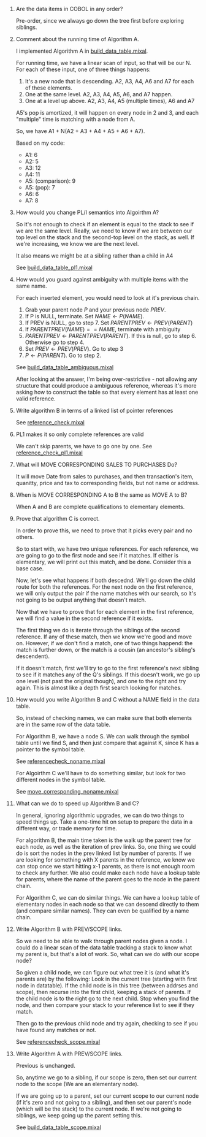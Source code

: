 1)  Are the data items in COBOL in any order?

    Pre-order, since we always go down the tree first before exploring siblings.

2)  Comment about the running time of Algorithm A.

    I implemented Algorithm A in [build_data_table.mixal](build_data_table.mixal).

    For running time, we have a linear scan of input, so that will be our N. For each of these input, one of three things happens:

    1.  It's a new node that is descending. A2, A3, A4, A6 and A7 for each of these elements.
    2.  One at the same level. A2, A3, A4, A5, A6, and A7 happen.
    3.  One at a level up above. A2, A3, A4, A5 (multiple times), A6 and A7


    A5's pop is amortized, it will happen on every node in 2 and 3, and each "multiple" time is matching with a node from A. 

    So, we have A1 + N(A2 + A3 + A4 + A5 + A6 + A7). 

    Based on my code:

    - A1: 6
    - A2: 5
    - A3: 12
    - A4: 11
    - A5: (comparison): 9
    - A5: (pop): 7
    - A6: 6
    - A7: 8

3)  How would you change PL/I semantics into Algoirthm A?

    So it's not enough to check if an element is equal to the stack to see if we are the same level. Really, we need to know if we are between our top level on the stack and the second-top level on the stack, as well. If we're increasing, we know we are the next level.

    It also means we might be at a sibling rather than a child in A4

    See [build_data_table_pl1.mixal](build_data_table_pl1.mixal)

4)  How would you guard against ambiguity with multiple items with the same name.

    For each inserted element, you would need to look at it's previous chain. 

    1.  Grab your parent node $P$ and your previous node $PREV$.
    2.  If P is NULL, terminate. Set $NAME \leftarrow P(NAME)$.
    3.  If PREV is NULL, go to step 7. Set $PARENTPREV \leftarrow PREV(PARENT)$
    4.  If $PARENTPREV(NAME) == NAME$, terminate with ambiguity
    5.  $PARENTPREV \leftarrow PARENTPREV(PARENT)$. If this is null, go to step 
        6. Otherwise go to step 4.
    6.  Set $PREV \leftarrow PREV(PREV)$. Go to step 3
    7.  $P \leftarrow P(PARENT)$. Go to step 2. 

    See [build_data_table_ambiguous.mixal](build_data_table_ambiguous.mixal)

    After looking at the answer, I'm being over-restrictive - not allowing any structure that could produce a ambiguous reference, whereas it's more asking how to construct the table so that every element has at least one valid reference.

5) Write algorithm B in terms of a linked list of pointer references

    See [reference_check.mixal](reference_check.mixal)

6)  PL1 makes it so only complete references are valid

    We can't skip parents, we have to go one by one. See [reference_check_pl1.mixal](reference_check_pl1.mixal)

7)  What will MOVE CORRESPONDING SALES TO PURCHASES Do?

    It will move Date from sales to purchases, and then transaction's item, quanitty, price and tax to corresponding fields, but not name or address.

8)  When is MOVE CORRESPONDING A to B the same as MOVE A to B?

    When A and B are complete qualifications to elementary elements.

9)  Prove that algorithm C is correct.

    In order to prove this, we need to prove that it picks every pair and no others.

    So to start with, we have two unique references. For each reference, we are going to go to the first node and see if it matches. If either is elementary, we will print out this match, and be done. Consider this a base case. 

    Now, let's see what happens if both descednd. We'll go down the child route for both the references. For the next node on the first reference, we will only output the pair if the name matches with our search, so it's not going to be output anything that doesn't match.

    Now that we have to prove that for each element in the first reference, we will find a value in the second reference if it exists.

    The first thing we do is iterate through the siblings of the second reference. If any of these match, then we know we're good and move on. However, if we don't find a match, one of two things happend: the match is further down, or the match is a cousin (an ancestor's sibling's descendent).

    If it doesn't match, first we'll try to go to the first reference's next sibling to see if it matches any of the Q's siblings. If this doesn't work, we go up one level (not past the original though), and one to the right and try again. This is almost like a depth first search looking for matches.

10) How would you write Algorithm B and C without a NAME field in the data table.

    So, instead of checking names, we can make sure that both elements are in the same row of the data table.

    For Algorithm B, we have a node S. We can walk through the symbol table until we find S, and then just compare that against K, since K has a pointer to the symbol table.

    See [referencecheck_noname.mixal](referencecheck_noname.mixal)


    For Algoirthm C we'll have to do something similar, but look for two different nodes in the symbol table.

    See [move_corresponding_noname.mixal](move_corresponding_noname.mixal)

11) What can we do to speed up Algorithm B and C?

    In general, ignoring algorithmic upgrades, we can do two things to speed things up. Take a one-time hit on setup to prepare the data in a different way, or trade memory for time.

    For algorithm B, the main time taken is the walk up the parent tree for each node, as well as the iteration of prev links. So, one thing we could do is sort the nodes in the prev linked list by number of parents. If we are looking for something with X parents in the reference, we know we can stop once we start hitting x-1 parents, as there is not enough room to check any further. We also could make each node have a lookup table for parents, where the name of the parent goes to the node in the parent chain.

    For Algorithm C, we can do similar things. We can have a lookup table of elementary nodes in each node so that we can descend directly to them (and compare similar names). They can even be qualified by a name chain.

12) Write Algorithm B with PREV/SCOPE links.

    So we need to be able to walk through parent nodes given a node. I could do a linear scan of the data table tracking a stack to know what my parent is, but that's a lot of work. So, what can we do with our scope node?

    So given a child node, we can figure out what tree it is (and what it's parents are) by the following: Look in the current tree (starting with first node in datatable). If the child node is in this tree (between addrses and scope), then recurse into the first child, keeping a stack of parents. If the child node is to the right go to the next child. Stop when you find the node, and then compare your stack to your reference list to see if they match.

    Then go to the previous child node and try again, checking to see if you have found any matches or not.


    See [referencecheck_scope.mixal](referencecheck_scope.mixal)
     
13) Write Algorithm A with PREV/SCOPE links.

    Previous is unchanged.
    
    So, anytime we go to a sibling, if our scope is zero, then set our current node to the scope (We are an elementary node).
    
    If we are going up to a parent, set our current scope to our current node (if it's zero and not going to a sibling), and then set our parent's node (which will be the stack) to the current node. If we're not going to siblings, we keep going up the parent setting this.

    See [build_data_table_scope.mixal](build_data_table_scope.mixal)

     